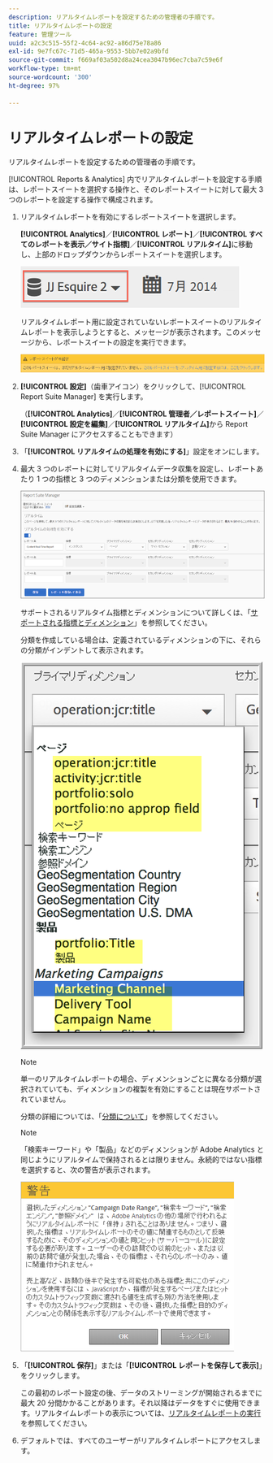```yaml
---
description: リアルタイムレポートを設定するための管理者の手順です。
title: リアルタイムレポートの設定
feature: 管理ツール
uuid: a2c3c515-55f2-4c64-ac92-a86d75e78a86
exl-id: 9e7fc67c-71d5-465a-9553-5bb7e02a9bfd
source-git-commit: f669af03a502d8a24cea3047b96ec7cba7c59e6f
workflow-type: tm+mt
source-wordcount: '300'
ht-degree: 97%

---
```


# リアルタイムレポートの設定

リアルタイムレポートを設定するための管理者の手順です。

[!UICONTROL Reports &amp; Analytics] 内でリアルタイムレポートを設定する手順は、レポートスイートを選択する操作と、そのレポートスイートに対して最大 3 つのレポートを設定する操作で構成されます。

1. リアルタイムレポートを有効にするレポートスイートを選択します。

   **[!UICONTROL Analytics]**／**[!UICONTROL レポート]**／**[!UICONTROL すべてのレポートを表示／サイト指標]**／**[!UICONTROL リアルタイム]**&#x200B;に移動し、上部のドロップダウンからレポートスイートを選択します。

   ![](assets/report_suite_selector.png)

   リアルタイムレポート用に設定されていないレポートスイートのリアルタイムレポートを表示しようとすると、メッセージが表示されます。このメッセージから、レポートスイートの設定を実行できます。

   ![](assets/rep_suite_not_set_up.png)

1. **[!UICONTROL 設定]**（歯車アイコン）をクリックして、[!UICONTROL Report Suite Manager] を実行します。

   （**[!UICONTROL Analytics]**／**[!UICONTROL 管理者／レポートスイート]**／**[!UICONTROL 設定を編集]**／**[!UICONTROL リアルタイム]**&#x200B;から Report Suite Manager にアクセスすることもできます）

1. 「**[!UICONTROL リアルタイムの処理を有効にする]**」設定をオンにします。
1. 最大 3 つのレポートに対してリアルタイムデータ収集を設定し、レポートあたり 1 つの指標と 3 つのディメンションまたは分類を使用できます。

   ![](assets/real_time_admin.png)

   サポートされるリアルタイム指標とディメンションについて詳しくは、「[サポートされる指標とディメンション](/help/components/c-real-time-reporting/realtime-metrics.md)」を参照してください。

   分類を作成している場合は、定義されているディメンションの下に、それらの分類がインデントして表示されます。

   ![](assets/classifications.png)

   >[!NOTE]
   >
   >単一のリアルタイムレポートの場合、ディメンションごとに異なる分類が選択されていても、ディメンションの複製を有効にすることは現在サポートされていません。

   分類の詳細については、「[分類について](/help/components/classifications/c-classifications.md)」を参照してください。

   >[!NOTE]
   >
   >「検索キーワード」や「製品」などのディメンションが Adobe Analytics と同じようにリアルタイムで保持されるとは限りません。永続的ではない指標を選択すると、次の警告が表示されます。

   ![](assets/warning_dimensions.png)

1. 「**[!UICONTROL 保存]**」または「**[!UICONTROL レポートを保存して表示]**」をクリックします。

   この最初のレポート設定の後、データのストリーミングが開始されるまでに最大 20 分間かかることがあります。それ以降はデータをすぐに使用できます。リアルタイムレポートの表示については、[リアルタイムレポートの実行](https://experienceleague.adobe.com/docs/analytics/analyze/reports-analytics/t-running-report-types.html)を参照してください。

1. デフォルトでは、すべてのユーザーがリアルタイムレポートにアクセスします。
